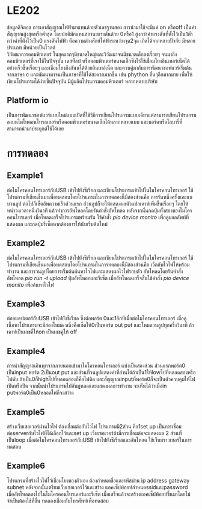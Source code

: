 # LE202
ข้อมูลดิจิตอล การเอาสัญญาณไฟฟ้ามาแทนด้วยตัวเลขฐานสอง การนำมาใช้จะมีแค่ on หรือoff เป็นค่าสัญญาณสูงสุดหรือต่ำสุด โดยปกติมักแทนสถานะแรงดันด้วย 0หรือ1 สูงกว่าค่าแรงดันที่ตั้งไว้เป็น1ต่ำกว่าค่าที่ตังไว้เป็น0
แรงดันไฟฟ้า คือความต่างศักย์ไฟฟ้าระหว่างจุด2จุด เกิดได้จากหลายปัจจัย มีหลายประเภท มีหน่วยเป็นโวลต์  
วิวัฒนาการคอมพิวเตอร์ ในยุคแรกๆมีขนาดใหญ่และวิวัฒมาจนมีขนาดเล็กลงเรื่อยๆ จนมาถึงคอมพิวเตอร์ที่เราใช้ในปัจจุบัน เดสท็อป หรือคอมพิวเตอร์ขนาดเล็กซึ่งไว่ใช้เชื่อมโยงอินเทอร์เน็ตได้อย่างเร็วขึ้นเรื่อยๆ และเชื่อมโยงถึงกันนได้ด้วยอินเทอ์เน็ต และควบคู่มากับการพัฒนาซอฟแวร์เริ่มต้นจากภาษา c และพัฒนามาจนเป็นภาษาที่ใช้ได้สะดวกมากขึ้น เช่น phython อื่นๆอีกมากมาย เพื่อให้เขียนโปรแกรมได้ง่ายขึ้นปัจจุบัน มีผู้ผลิตโปรแกรมคอมพิวเตอร์ หลากหลายบริษัท
## Platform io 
เป็นการพัฒนาซอฟแวร์แบบใหม่แบบเปิดที่ใช้วิธีการเขียนโปรแกรมแบบเดียวแต่สามารถเขียนโปรแกรมลงบนไมโทคอนโทรลเลอร์หรือคอมพิวเตอร์ขนาดเล็กได้หลากหลายแบบ และบอร์ดหรือไลบารี่ที่สามารถนำมาประยุกต์ใช้ได้เลย
# การทดลอง 
## Example1 
ต่อไมโครคอนโทรเลอร์กับUSB เข้าไปยังซีเรียล และเขียนโปรแกรมเข้าไปในไมโครคอนโทรเลอร์ ใช้โปรแกรมที่เขียนขึ้นมาเพื่อทดสอบโดยโปรแกรมในการทดลองนี้มีสองส่วนคือ การรันหนึ่งครั้งและแบบวนลูป ต่อไปก็เซ็ตอัพความเร็วส่วนแรก ส่วนลูปก็จะให้แสดงผลตัวแปลเคาท์เพิ่มขึ้นเรื่อยๆ โดยให้หน่าวงเวลาหนึ่งวินาที แล้วทำการอัพโหลดโดยรันคำสั่งอัพโหลด หลังจากนั้นกดปุ่มทั้งสองของไมโครคอนโทรเลอร์
  เมื่อโหลดเสร็จโปรแกรมพร้อมรัน ใช้คำสั่ง *pio device monito* เพื่อดูผลลลัพท์ที่แสดงผล และกดปุ่มรีเซ็ตหากต้องการให้นับเริ่มต้นใหม่ 
## Example2 
ต่อไมโครคอนโทรเลอร์กับUSB เข้าไปยังซีเรียล และเขียนโปรแกรมเข้าไปในไมโครคอนโทรเลอร์ ใช้โปรแกรมที่เขียนขึ้นมาเพื่อทดสอบโดยโปรแกรมในการทดลองนี้มีสองส่วนคือ เว็ตอัพไวไฟให้พร้อมทำงาน และการวนลูปโดยการเริ่มต้นค้นหาไวไฟและแสดงผลไวไฟรอบตัว
อัพโหลดโดยรันคำสั่งอัพโหลด *pio run -t upload* ปุ่มอัพโหลกและรีเซ็ต
เมื่ออัพโหลดเสร็จสิ้นใช้คำสั่ง *pio device monito* เพื่อค้นหาไวไฟ
## Example3 
ต่ออแดปเตอร์กับUSB เข้าไปยังซีเรียล ซึ่งต่อพอร์ต 0และ1อีกทีเมื่อต่อไมโครคอนโทรเลอร์ เมื่อดูเนื้อหาโปรแกรมจะมีสองโหมด หนึ่งคือเซ็ตให้0เป็นพอร์ต out put และโหมดวนลูปทุกครึ่งวินาที ถ้าเคาท์เป็นเลขคี่ให้on เป็นเลขคู่ให้ off
## Example4 
การนำสัญญาณอินพุทจากภายนอกเข้ามาไมโครคอนโทรเลอร์ แบ่งเป็นสองส่วน ส่วนแรกพอร์ต0 เป็นinput พอร์ต 2เป็นout put  และส่วนที่วนลูปแสดงค่าที่อ่านได้ถ้าเป็น1ให้lowไปที่หลอดสองหรือไฟดับ ถ้าเป็น0ก็highไปที่หลอดสองก็คือไฟติด และสัญญาณinputที่พอร์ต0ก็จะเป็นตัวควบคุมให้ไฟเปิดหรือปิด จากนั้นนำโปรแกรมไปอัพฏหลดและแสดงผลการทำงาน จะเห็นได้ว่าเมื่อin putพอร์ต0เป็น0หลอดไฟก็จะสว่าง
## Example5 
สร้างเว็บเซอเวอร์ผ่านไวไฟ  ต้องเชื่อมต่อกับไวไฟ โปรแกรมมี2ส่วน คือ1set up เป็นการเชื่อมต่อserverกับไวไฟที่ได้เลือกไว้และset up เว็บเซอเวอร์ถ้ามี่การเชื่อมต่อจะแสดงผล 2 ส่วนที่เป็นloop  เมื่อต่อไมโครคอนโทรเลอร์กับUSB เข้าไปยังซีเรียลและอัพโหลด ใช้เว็บบราวเซอร์ในการทดสอบ
## Example6 
โปรแกรมที่สร้างไวไฟไว้เชื่อมโยงของตัวเอง  ต้องกำหนดชื่อและรหัสผ่าน ip address gateway subnet หลังจากนั้นเตรียมเว็บเซอเวอร์ไว้และสร้าง แอคเซ็ปพ้อยท์กำหนดssidและpassword เมื่ออัพโหลดลงไปในไมโครคอนโทรเลอร์และรีเซ็ต เมื่อเสร็จแล้วจะสร้างแอคเซ็ปพ้อยท์ขึ้นมาโดยไม่จำเป็นต้องใช้ที่อื่น ทดลองเชื่อมกับโทรศัพท์เพื่อทดสอบ
